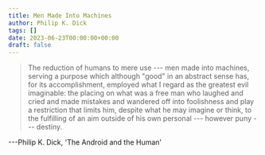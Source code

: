 ```yaml
---
title: Men Made Into Machines
author: Philip K. Dick
tags: []
date: 2023-06-23T00:00:00+00:00
draft: false
---
```


> The reduction of humans to mere use --- men made into machines, serving a purpose which although "good" in an abstract sense has, for its accomplishment, employed what I regard as the greatest evil imaginable: the placing on what was a free man who laughed and cried and made mistakes and wandered off into foolishness and play a restriction that limits him, despite what he may imagine or think, to the fulfilling of an aim outside of his own personal --- however puny --- destiny.

---Philip K. Dick, 'The Android and the Human'
